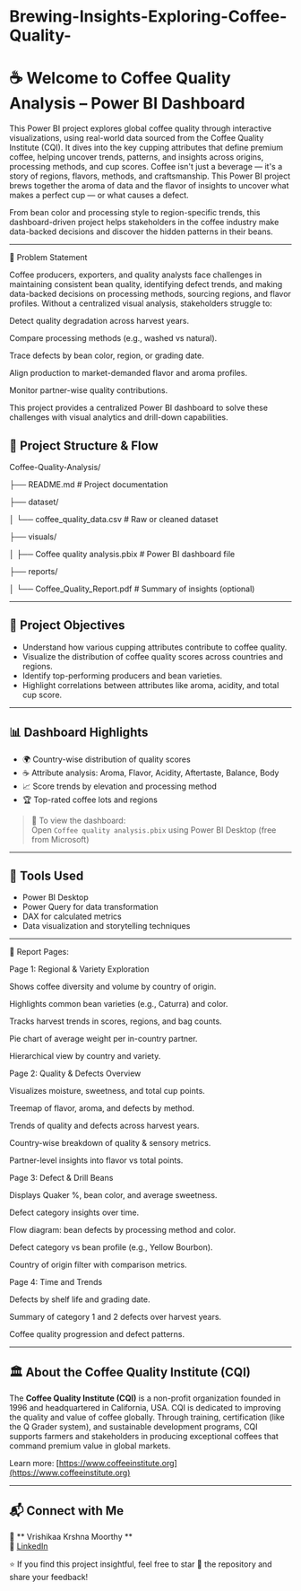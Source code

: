 # Brewing-Insights-Exploring-Coffee-Quality-
# ☕ Welcome to Coffee Quality Analysis – Power BI Dashboard

This Power BI project explores global coffee quality through interactive visualizations, using real-world data sourced from the Coffee Quality Institute (CQI). It dives into the key cupping attributes that define premium coffee, helping uncover trends, patterns, and insights across origins, processing methods, and cup scores.
Coffee isn't just a beverage — it's a story of regions, flavors, methods, and craftsmanship.
This Power BI project brews together the aroma of data and the flavor of insights to uncover what makes a perfect cup — or what causes a defect.

From bean color and processing style to region-specific trends, this dashboard-driven project helps stakeholders in the coffee industry make data-backed decisions and discover the hidden patterns in their beans.

---
🧩 Problem Statement

Coffee producers, exporters, and quality analysts face challenges in maintaining consistent bean quality, identifying defect trends, and making data-backed decisions on processing methods, sourcing regions, and flavor profiles. Without a centralized visual analysis, stakeholders struggle to:

Detect quality degradation across harvest years.

Compare processing methods (e.g., washed vs natural).

Trace defects by bean color, region, or grading date.

Align production to market-demanded flavor and aroma profiles.

Monitor partner-wise quality contributions.


This project provides a centralized Power BI dashboard to solve these challenges with visual analytics and drill-down capabilities.


## 📁 Project Structure & Flow

Coffee-Quality-Analysis/

├── README.md # Project documentation

├── dataset/

│ └── coffee_quality_data.csv # Raw or cleaned dataset

├── visuals/

│ ├── Coffee quality analysis.pbix # Power BI dashboard file

├── reports/

│ └── Coffee_Quality_Report.pdf # Summary of insights (optional)


---

## 🎯 Project Objectives

- Understand how various cupping attributes contribute to coffee quality.
- Visualize the distribution of coffee quality scores across countries and regions.
- Identify top-performing producers and bean varieties.
- Highlight correlations between attributes like aroma, acidity, and total cup score.

---

## 📊 Dashboard Highlights

- 🌍 Country-wise distribution of quality scores
- ☕ Attribute analysis: Aroma, Flavor, Acidity, Aftertaste, Balance, Body
- 📈 Score trends by elevation and processing method
- 🏆 Top-rated coffee lots and regions

> 📌 To view the dashboard:  
> Open `Coffee quality analysis.pbix` using Power BI Desktop (free from Microsoft)

---

## 🧰 Tools Used

- Power BI Desktop  
- Power Query for data transformation  
- DAX for calculated metrics  
- Data visualization and storytelling techniques

---

📌 Report Pages:

Page 1: Regional & Variety Exploration

Shows coffee diversity and volume by country of origin.

Highlights common bean varieties (e.g., Caturra) and color.

Tracks harvest trends in scores, regions, and bag counts.

Pie chart of average weight per in-country partner.

Hierarchical view by country and variety.


Page 2: Quality & Defects Overview

Visualizes moisture, sweetness, and total cup points.

Treemap of flavor, aroma, and defects by method.

Trends of quality and defects across harvest years.

Country-wise breakdown of quality & sensory metrics.

Partner-level insights into flavor vs total points.

Page 3: Defect & Drill Beans

Displays Quaker %, bean color, and average sweetness.

Defect category insights over time.

Flow diagram: bean defects by processing method and color.

Defect category vs bean profile (e.g., Yellow Bourbon).

Country of origin filter with comparison metrics.


Page 4: Time and Trends

Defects by shelf life and grading date.

Summary of category 1 and 2 defects over harvest years.

Coffee quality progression and defect patterns.



---

## 🏛 About the Coffee Quality Institute (CQI)

The **Coffee Quality Institute (CQI)** is a non-profit organization founded in 1996 and headquartered in California, USA. CQI is dedicated to improving the quality and value of coffee globally. Through training, certification (like the Q Grader system), and sustainable development programs, CQI supports farmers and stakeholders in producing exceptional coffees that command premium value in global markets.

Learn more: [https://www.coffeeinstitute.org](https://www.coffeeinstitute.org)

---

## 📬 Connect with Me

👤 ** Vrishikaa Krshna Moorthy  **  
🔗 [LinkedIn](https://www.linkedin.com/in/vrishikaa-krishnamoorthy-589606217/)  


⭐ If you find this project insightful, feel free to star 🌟 the repository and share your feedback!

